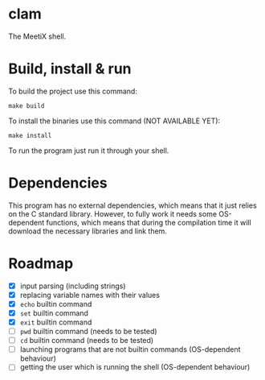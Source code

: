 # clam
The MeetiX shell.

# Build, install & run
To build the project use this command:
```
make build
```

To install the binaries use this command (NOT AVAILABLE YET):
```
make install
```

To run the program just run it through your shell.

# Dependencies
This program has no external dependencies, which means that it just relies on the C standard library. However, to fully work it needs some OS-dependent functions, which means that during the compilation time it will download the necessary libraries and link them.

# Roadmap
 - [x] input parsing (including strings)
 - [x] replacing variable names with their values
 - [x] `echo` builtin command
 - [x] `set` builtin command
 - [x] `exit` builtin command
 - [ ] `pwd` builtin command (needs to be tested)
 - [ ] `cd` builtin command (needs to be tested)
 - [ ] launching programs that are not builtin commands (OS-dependent behaviour)
 - [ ] getting the user which is running the shell (OS-dependent behaviour)
